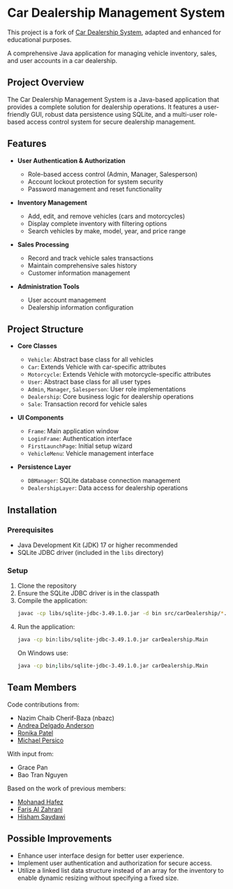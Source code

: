 # Car Dealership Management System

This project is a fork of [Car Dealership System](https://github.com/mohanad-hafez/car-dealership-system.git), adapted and enhanced for educational purposes.

A comprehensive Java application for managing vehicle inventory, sales, and user accounts in a car dealership.

## Project Overview

The Car Dealership Management System is a Java-based application that provides a complete solution for dealership operations. It features a user-friendly GUI, robust data persistence using SQLite, and a multi-user role-based access control system for secure dealership management.

## Features

- **User Authentication & Authorization**
  - Role-based access control (Admin, Manager, Salesperson)
  - Account lockout protection for system security
  - Password management and reset functionality
  
- **Inventory Management**
  - Add, edit, and remove vehicles (cars and motorcycles)
  - Display complete inventory with filtering options
  - Search vehicles by make, model, year, and price range
  
- **Sales Processing**
  - Record and track vehicle sales transactions
  - Maintain comprehensive sales history
  - Customer information management
  
- **Administration Tools**
  - User account management
  - Dealership information configuration

## Project Structure

- **Core Classes**
  - `Vehicle`: Abstract base class for all vehicles
  - `Car`: Extends Vehicle with car-specific attributes
  - `Motorcycle`: Extends Vehicle with motorcycle-specific attributes
  - `User`: Abstract base class for all user types
  - `Admin`, `Manager`, `Salesperson`: User role implementations
  - `Dealership`: Core business logic for dealership operations
  - `Sale`: Transaction record for vehicle sales

- **UI Components**
  - `Frame`: Main application window
  - `LoginFrame`: Authentication interface
  - `FirstLaunchPage`: Initial setup wizard
  - `VehicleMenu`: Vehicle management interface
  
- **Persistence Layer**
  - `DBManager`: SQLite database connection management
  - `DealershipLayer`: Data access for dealership operations

## Installation

### Prerequisites
- Java Development Kit (JDK) 17 or higher recommended
- SQLite JDBC driver (included in the `libs` directory)

### Setup
1. Clone the repository
2. Ensure the SQLite JDBC driver is in the classpath
3. Compile the application:
   ```bash
   javac -cp libs/sqlite-jdbc-3.49.1.0.jar -d bin src/carDealership/*.java src/persistance/*.java
   ```
4. Run the application:
   ```bash
   java -cp bin:libs/sqlite-jdbc-3.49.1.0.jar carDealership.Main
   ```
   On Windows use:
   ```bash
   java -cp bin;libs/sqlite-jdbc-3.49.1.0.jar carDealership.Main
   ```

## Team Members

Code contributions from:

- Nazim Chaib Cherif-Baza (nbazc)
- [Andrea Delgado Anderson](https://github.com/andremagda)
- [Ronika Patel](https://github.com/RonikaP)
- [Michael Persico](https://github.com/M-PERSIC)

With input from:

- Grace Pan
- Bao Tran Nguyen

Based on the work of previous members:

- [Mohanad Hafez](https://github.com/mohanad-hafez)
- [Faris Al Zahrani](https://github.com/nxrzs)
- [Hisham Saydawi](https://github.com/xAGS1)

## Possible Improvements

- Enhance user interface design for better user experience.
- Implement user authentication and authorization for secure access.
- Utilize a linked list data structure instead of an array for the inventory to enable dynamic resizing without specifying a fixed size.
